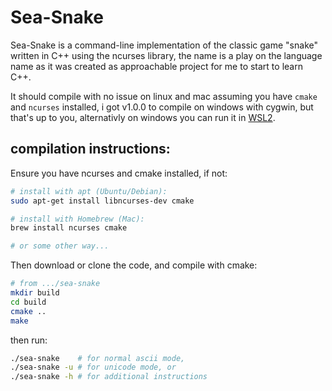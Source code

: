 # Sea-Snake
Sea-Snake is a command-line implementation of the classic game "snake" written in C++ using the ncurses library, the name is a play on the language name as it was created as approachable project for me to start to learn C++.

It should compile with no issue on linux and mac assuming you have `cmake` and `ncurses` installed, i got v1.0.0 to compile on windows with cygwin, but that's up to you, alternativly on windows you can run it in [WSL2](https://docs.microsoft.com/en-us/windows/wsl/about).

## compilation instructions:
Ensure you have ncurses and cmake installed, if not:
```bash
# install with apt (Ubuntu/Debian):
sudo apt-get install libncurses-dev cmake

# install with Homebrew (Mac):
brew install ncurses cmake

# or some other way...
```

Then download or clone the code, and compile with cmake:
```bash
# from .../sea-snake
mkdir build
cd build
cmake ..
make
```
then run:
```bash
./sea-snake    # for normal ascii mode,
./sea-snake -u # for unicode mode, or
./sea-snake -h # for additional instructions
```
